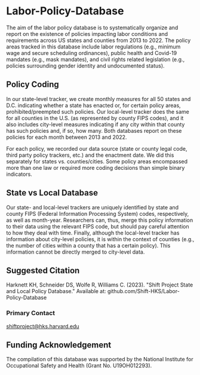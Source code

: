 # Labor-Policy-Database

The aim of the labor policy database is to systematically organize and report on the existence of policies impacting labor conditions and requirements across US states and counties from 2013 to 2022. The policy areas tracked in this database include labor regulations (e.g., minimum wage and secure scheduling ordinances), public health and Covid-19 mandates (e.g., mask mandates), and civil rights related legislation (e.g., policies surrounding gender identity and undocumented status). 

## Policy Coding
In our state-level tracker, we create monthly measures for all 50 states and D.C. indicating whether a state has enacted or, for certain policy areas, prohibited/preempted such policies. Our local-level tracker does the same for all counties in the U.S. (as represented by county FIPS codes), and it also includes city-level measures indicating if any city within that county has such policies and, if so, how many. Both databases report on these policies for each month between 2013 and 2022.

For each policy, we recorded our data source (state or county legal code, third party policy trackers, etc.) and the enactment date. We did this separately for states vs. counties/cities. Some policy areas encompassed more than one law or required more coding decisions than simple binary indicators. 

## State vs Local Database
Our state- and local-level trackers are uniquely identified by state and county FIPS (Federal Information Processing System) codes, respectively, as well as month-year. Researchers can, thus, merge this policy information to their data using the relevant FIPS code, but should pay careful attention to how they deal with time. Finally, although the local-level tracker has information about city-level policies, it is within the context of counties (e.g., the number of cities within a county that has a certain policy). This information cannot be directly merged to city-level data.

## Suggested Citation
Harknett KH, Schneider DS, Wolfe R, Williams C. (2023). "Shift Project State and Local Policy Database." Available at: github.com/Shift-HKS/Labor-Policy-Database

### Primary Contact
shiftproject@hks.harvard.edu

## Funding Acknowledgement
The compilation of this database was supported by the National Institute for Occupational Safety and Health (Grant No. U19OH012293).



